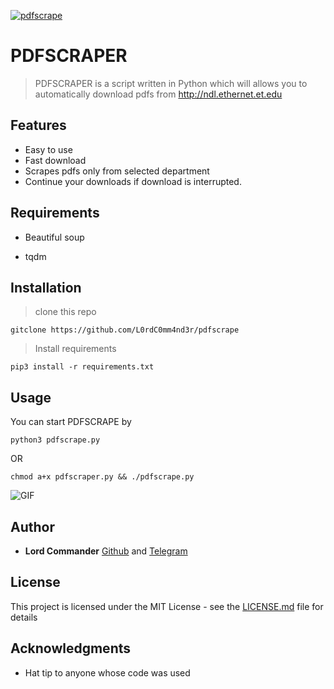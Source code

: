 <a href="https://github.com/L0rdC0mm4nd3r/pdfscrape"><img src="https://github.com/L0rdC0mm4nd3r/pdfscrape/blob/master/banner.png" title="pdfscrape" alt="pdfscrape"></a>

# PDFSCRAPER

> PDFSCRAPER is a script written in Python which will allows you to automatically download 
> pdfs from http://ndl.ethernet.et.edu

## Features

- Easy to use
- Fast download
- Scrapes pdfs only from selected department
- Continue your downloads if download is interrupted.

## Requirements

- Beautiful soup

- tqdm

## Installation 

> clone this repo

```
gitclone https://github.com/L0rdC0mm4nd3r/pdfscrape
```
 
> Install requirements

```
pip3 install -r requirements.txt
```

## Usage

You can start PDFSCRAPE by
```
python3 pdfscrape.py
```

OR

```
chmod a+x pdfscraper.py && ./pdfscrape.py
```
![GIF](https://github.com/L0rdC0mm4nd3r/pdfscrape/blob/master/gif.gif)

## Author

* **Lord Commander** [Github](https://github.com/L0rdC0mm4nd3r/) and [Telegram](https:t.me/L0rdComm4nd3r)


## License

This project is licensed under the MIT License - see the [LICENSE.md](LICENSE.md) file for details

## Acknowledgments

* Hat tip to anyone whose code was used

